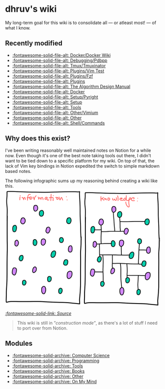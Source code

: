 dhruv's wiki
===

My long-term goal for this wiki is to consolidate all — or atleast most! — of what I know.

Recently modified
---

<!--
RECENTLYMODIFIEDBEGIN
-->

- [:fontawesome-solid-file-alt: Docker/Docker Wiki](programming/docker/01-docker-wiki.md)
- [:fontawesome-solid-file-alt: Debugging/Pdbpp](programming/python/debugging/pdbpp.md)
- [:fontawesome-solid-file-alt: Tmux/Tmuxinator](tools/programming/tmux/03-tmuxinator.md)
- [:fontawesome-solid-file-alt: Plugins/Vim Test](tools/programming/vim/plugins/05-vim-test.md)
- [:fontawesome-solid-file-alt: Plugins/Fzf](tools/programming/vim/plugins/fzf.md)
- [:fontawesome-solid-file-alt: Plugins](tools/programming/vim/plugins/index.md)
- [:fontawesome-solid-file-alt: The Algorithm Design Manual](computer-science/books/the-algorithm-design-manual/index.md)
- [:fontawesome-solid-file-alt: Docker](programming/docker/index.md)
- [:fontawesome-solid-file-alt: Setup/Pyright](programming/python/setup/01-pyright.md)
- [:fontawesome-solid-file-alt: Setup](programming/python/setup/index.md)
- [:fontawesome-solid-file-alt: Tools](tools/index.md)
- [:fontawesome-solid-file-alt: Other/Vimium](tools/other/01-vimium.md)
- [:fontawesome-solid-file-alt: Other](tools/other/index.md)
- [:fontawesome-solid-file-alt: Shell/Commands](tools/programming/shell/commands.md)

<!--
RECENTLYMODIFIEDEND
-->


Why does this exist?
---

I've been writing reasonably well maintained notes on Notion for a while now. Even though it's one of the best note taking tools out there, I didn't want to be tied down to a specific platform for my wiki. On top of that, the lack of Vim key bindings in Notion expedited the switch to simple markdown based notes.

The following infographic sums up my reasoning behind creating a wiki like this.
<img src="assets/images/information-vs-knowledge.png" alt="information-vs-knowledge" class="responsive">

*[:fontawesome-solid-link: Source](https://www.gapingvoid.com/blog/2014/01/22/information-vs-knowledge/)*

> This wiki is still in *"construction mode"*, as there's a lot of stuff I need to port over from Notion.

Modules
---

- [:fontawesome-solid-archive: Computer Science](./computer-science/index.md)
- [:fontawesome-solid-archive: Programming](./programming/index.md)
- [:fontawesome-solid-archive: Tools](./tools/index.md)
- [:fontawesome-solid-archive: Books](books/index.md)
- [:fontawesome-solid-archive: Other](other/index.md)
- [:fontawesome-solid-archive: On My Mind](on-my-mind/index.md)
